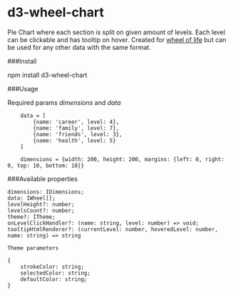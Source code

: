 # d3-wheel-chart

Pie Chart where each section is split on given amount of levels. Each level can be clickable and has tooltip on hover.
Created for [wheel of life](https://www.indeed.com/career-advice/career-development/wheel-of-life) but can be used for any other data with the same format.

###Install

npm install d3-wheel-chart

###Usage

Required params _dimensions_ and _data_

```
    data = [
        {name: 'career', level: 4},
        {name: 'family', level: 7},
        {name: 'friends', level: 3},
        {name: 'health', level: 5}
    ]
```

```
    dimensions = {width: 200, height: 200, margins: {left: 0, right: 0, top: 10, bottom: 10}}
```

###Available properties
```
dimensions: IDimensions;
data: IWheel[];
levelHeight?: number;
levelsCount?: number;
theme?: ITheme;
onLevelClickHandler?: (name: string, level: number) => void;
tooltipHtmlRenderer?: (currentLevel: number, hoveredLevel: number, name: string) => string

```

```
Theme parameters

{
    strokeColor: string;
    selectedColor: string;
    defaultColor: string;
}

```